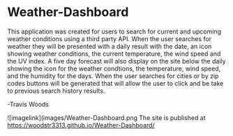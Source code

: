 # Weather-Dashboard

This application was created for users to search for current and upcoming weather conditions using a third party API. When the user searches for weather they will be presented with a daily result with the date, an icon showing weather conditions, the current temperature, the wind speed and the UV index. A five day forecast will also display on the site below the daily showing the icon for the weather condtions, the temperature, wind speed, and the humidity for the days. When the user searches for cities or by zip codes buttons will be generated that will allow the user to click and be take to previous search history results.

-Travis Woods

![imagelink](images/Weather-Dashboard.png
The site is published at https://woodstr3313.github.io/Weather-Dashboard/